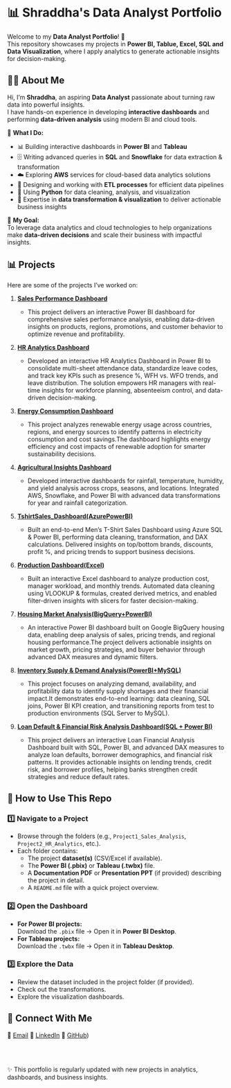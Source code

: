 # 📊 Shraddha's Data Analyst Portfolio  

Welcome to my **Data Analyst Portfolio**! 🚀  
This repository showcases my projects in **Power BI, Tablue, Excel, SQL and Data Visualization**, where I apply analytics to generate actionable insights for decision-making.

## 👩‍💻 About Me  

Hi, I’m **Shraddha**, an aspiring **Data Analyst** passionate about turning raw data into powerful insights.  
I have hands-on experience in developing **interactive dashboards** and performing **data-driven analysis** using modern BI and cloud tools.  

🔹 **What I Do:**  
- 📊 Building interactive dashboards in **Power BI** and **Tableau**  
- 🗄️ Writing advanced queries in **SQL** and **Snowflake** for data extraction & transformation  
- ☁️ Exploring **AWS** services for cloud-based data analytics solutions  
- 🔄 Designing and working with **ETL processes** for efficient data pipelines  
- 🐍 Using **Python** for data cleaning, analysis, and visualization  
- 📝 Expertise in **data transformation & visualization** to deliver actionable business insights  

🎯 **My Goal:**  
To leverage data analytics and cloud technologies to help organizations make **data-driven decisions** and scale their business with impactful insights.  

## 📊 Projects  

Here are some of the projects I’ve worked on:  

1. **[Sales Performance Dashboard](./Project1_Sales_Analysis/)**  
   - This project delivers an interactive Power BI dashboard for comprehensive sales performance analysis, enabling data-driven insights on products, regions, promotions, and customer behavior to optimize revenue and profitability.

2. **[HR Analytics Dashboard](./Project2_HR_Analytics/)**

   - Developed an interactive HR Analytics Dashboard in Power BI to consolidate multi-sheet attendance data, standardize leave codes, and track key KPIs such as presence %, WFH vs. WFO trends, and leave distribution. The solution empowers HR managers with real-time insights for workforce planning, absenteeism control, and data-driven decision-making.

3. **[Energy Consumption Dashboard](./Project3_Energy_Consumption_Analysis/)**

   - This project analyzes renewable energy usage across countries, regions, and energy sources to identify patterns in electricity consumption and cost savings.The dashboard highlights energy efficiency and cost impacts of renewable adoption for smarter sustainability decisions.
  
4. **[Agricultural Insights Dashboard](https://github.com/Shraddhamali2104/Shraddha-Data-Analyst-Portfolio/tree/main/Project4_Agricultural%20Insights%20Dashboard)**

   - Developed interactive dashboards for rainfall, temperature, humidity, and yield analysis across crops, seasons, and locations. Integrated AWS, Snowflake, and Power BI with advanced data transformations for year and rainfall categorization.

5. **[TshirtSales_Dashboard(AzurePowerBI)](./Project6_Excel_ProductionDashboard/)**

   - Built an end-to-end Men’s T-Shirt Sales Dashboard using Azure SQL & Power BI, performing data cleaning, transformation, and DAX calculations.
Delivered insights on top/bottom brands, discounts, profit %, and pricing trends to support business decisions.

6. **[Production Dashboard(Excel)](./Project6_Excel_ProductionDashboard/)**

   - Built an interactive Excel dashboard to analyze production cost, manager workload, and monthly trends. Automated data cleaning using VLOOKUP & formulas, created derived metrics, and enabled filter-driven insights with slicers for faster decision-making.

7. **[Housing Market Analysis(BigQuery+PowerBI)](https://github.com/Shraddhamali2104/Shraddha-Data-Analyst-Portfolio/tree/main/Project7_Housing%20Market%20Analysis(BigQuery%20%2B%20Power%20BI))**

   - An interactive Power BI dashboard built on Google BigQuery housing data, enabling deep analysis of sales, pricing trends, and regional housing performance.The project delivers actionable insights on market growth, pricing strategies, and buyer behavior through advanced DAX measures and dynamic filters.

8. **[Inventory Supply & Demand Analysis(PowerBI+MySQL)](./Project8_Inventory_Supply_Demand_Analysis)**

    - This project focuses on analyzing demand, availability, and profitability data to identify supply shortages and their financial impact.It demonstrates end-to-end learning: data cleaning, SQL joins, Power BI KPI creation, and transitioning reports from test to production environments (SQL Server to MySQL). 


9. **[Loan Default & Financial Risk Analysis Dashboard(SQL + Power BI)](./Project9_Loan_Financial_Analysis_Dashboard)**

    - This project delivers an interactive Loan Financial Analysis Dashboard built with SQL, Power BI, and advanced DAX measures to analyze loan defaults, borrower demographics, and financial risk patterns. It provides actionable insights on lending trends, credit risk, and borrower profiles, helping banks strengthen credit strategies and reduce default rates.
  
## 📌 How to Use This Repo 

### 1️⃣ Navigate to a Project
- Browse through the folders (e.g., `Project1_Sales_Analysis`, `Project2_HR_Analytics`, etc.).
- Each folder contains:
  - The project **dataset(s)** (CSV/Excel if available).
  - The **Power BI (.pbix)** or **Tableau (.twbx)** file.
  - A **Documentation PDF** or **Presentation PPT** (if provided) describing the project in detail.
  - A `README.md` file with a quick project overview.

### 2️⃣ Open the Dashboard
- **For Power BI projects:**  
  Download the `.pbix` file → Open it in **Power BI Desktop**.  
- **For Tableau projects:**  
  Download the `.twbx` file → Open it in **Tableau Desktop**.  

### 3️⃣ Explore the Data
- Review the dataset included in the project folder (if provided).  
- Check out the transformations.
- Explore the visualization dashboards.


## 🤝 Connect With Me

📧 [Email](shraddhamalipeth789@gmail.com)
🔗 [LinkedIn](www.linkedin.com/in/shraddhamali21) 
🐙 [GitHub](https://github.com/Shraddhamali2104))  



<br>

<br>

✨ This portfolio is regularly updated with new projects in analytics, dashboards, and business insights.
